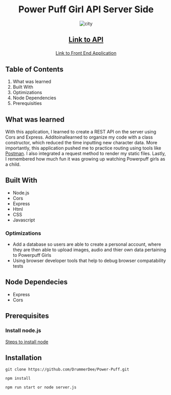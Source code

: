 <h1 align="center"> Power Puff Girl API Server Side </h1>



<div align ="center"> 



![city](https://user-images.githubusercontent.com/101071525/183767224-f022b8e3-b384-42a9-a71c-408aca20b502.jpeg)

<h2>

[Link to API](https://powerpuff-app.herokuapp.com/)

</h2>

[Link to Front End Application](https://powerpuffapi.netlify.app)

</div>

## Table of Contents 

1. What was learned 
2. Built With 
3. Optimizations
4. Node Dependencies
5. Prerequisities


## What was learned 
With this application, I learned to create a REST API on the server using Cors and Express. Additoinallearned to organize my code with a class constructor, which reduced the time inputting new character data. More importantly, this application pushed me to practice routing using tools like [Postman](https://www.postman.com/). I also integrated a request method to render my static files. Lastly, I remembered how much fun it was growing up watching Powerpuff girls as a child. 

## Built With 
* Node.js
* Cors
* Express
* Html
* CSS
* Javascript


### Optimizations
* Add a database so users are able to create a personal account, where they are then able to upload images, audio and thier own data pertaining to Powerpuff Girls
* Using browser developer tools that help to debug browser compatability tests

## Node Dependecies 
* Express
* Cors

## Prerequisites 
<h3> Install node.js</h3>

[Steps to install node](https://nodejs.org/en/) 

## Installation
```
git clone https://github.com/DrummerDee/Power-Puff.git
```
```
npm install
```

```
npm run start or node server.js
```

  
